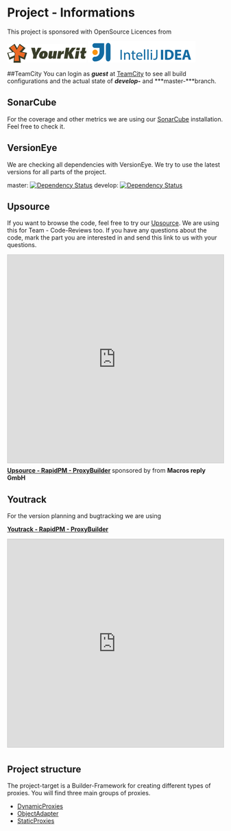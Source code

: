 # Project - Informations

This project is sponsored with OpenSource Licences from 

[![YourKit](../_data/yklogo.png)](https://www.yourkit.com/java/profiler/features/)
[![Jetbrains](../_data/logo_intellij_idea.png)](https://www.jetbrains.com/idea/)



##TeamCity
You can login as ***guest*** at [TeamCity](http://build.rapidpm.org:8080/project.html?projectId=RapidPM) to see all build configurations and the actual
state of ***develop-*** and ***master-***branch.

## SonarCube
For the coverage and other metrics we are using our [SonarCube](http://78.47.240.2:8080) installation. Feel free to check it.

## VersionEye
We are checking all dependencies with VersionEye. We try to use the latest versions 
for all parts of the project.

master:
[![Dependency Status](https://www.versioneye.com/user/projects/56d6b7a4d71695003886bc89/badge.svg?style=flat)](https://www.versioneye.com/user/projects/56d6b7a4d71695003886bc89)
develop:
[![Dependency Status](https://www.versioneye.com/user/projects/56d6b7a0d716950040a0e9b8/badge.svg?style=flat)](https://www.versioneye.com/user/projects/56d6b7a0d716950040a0e9b8)

## Upsource
If you want to browse the code, feel free to try our [Upsource](http://review.rapidpm.org:8080/PB/view).
We are using this for Team - Code-Reviews too. If you have any questions about the code, mark the part you are interested in and send this link to us with your questions.

<iframe src="http://review.rapidpm.org:8080/PB/view" width="595" height="485" frameborder="0" marginwidth="0" marginheight="0" scrolling="yes" style="border:1px solid #CCC; border-width:1px; margin-bottom:5px; max-width: 100%;" allowfullscreen> </iframe> <div style="margin-bottom:5px"> <strong> <a href="http://review.rapidpm.org:8080/PB/view" title="Upsource - RapidPM - ProxyBuilder" target="_blank">Upsource - RapidPM - ProxyBuilder</a> </strong> sponsored by from <strong>Macros reply GmbH</strong> </div>





## Youtrack
For the version planning and bugtracking we are using <div style="margin-bottom:5px"> <strong> <a href="http://issues.rapidpm.org:8080/issues/PB" title="Youtrack - RapidPM - ProxyBuilder" target="_blank">Youtrack - RapidPM - ProxyBuilder</a> </strong> </div>

<iframe src="http://issues.rapidpm.org:8080/issues/PB" width="595" height="485" frameborder="0" marginwidth="0" marginheight="0" scrolling="yes" style="border:1px solid #CCC; border-width:1px; margin-bottom:5px; max-width: 100%;" allowfullscreen> </iframe>

## Project structure

The project-target is a Builder-Framework for creating different types of proxies. 
You will find three main groups of proxies.

* [DynamicProxies](http://www.proxybuilder.org/dynamicproxy/)
* [ObjectAdapter](http://www.proxybuilder.org/objectadapter/)
* [StaticProxies](http://www.proxybuilder.org/staticproxy/)
